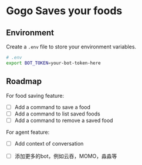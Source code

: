 # Gogo Saves your foods

## Environment

Create a `.env` file to store your environment variables.

```bash
# .env
export BOT_TOKEN=your-bot-token-here
```

## Roadmap

For food saving feature:
- [ ] Add a command to save a food
- [ ] Add a command to list saved foods
- [ ] Add a command to remove a saved food

For agent feature:
- [ ] Add context of conversation
- [ ] 添加更多的bot，例如云吞，MOMO，淼淼等

